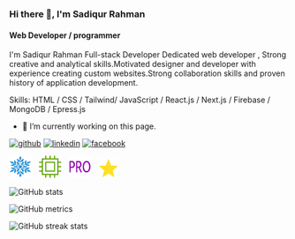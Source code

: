 ### Hi there 👋, I'm Sadiqur Rahman
#### Web Developer / programmer

I'm Sadiqur Rahman Full-stack Developer Dedicated web developer , Strong creative and analytical skills.Motivated designer and developer with experience creating custom websites.Strong collaboration skills and proven history of application development.

Skills: HTML / CSS / Tailwind/ JavaScript / React.js / Next.js / Firebase / MongoDB / Epress.js

- 🔭 I’m currently working on this page. 


[<img src='https://cdn.jsdelivr.net/npm/simple-icons@3.0.1/icons/github.svg' alt='github' height='40'>](https://github.com/HmSani6699)  [<img src='https://cdn.jsdelivr.net/npm/simple-icons@3.0.1/icons/linkedin.svg' alt='linkedin' height='40'>](https://www.linkedin.com/in/hm-sadikur-rahman-865830231/)  [<img src='https://cdn.jsdelivr.net/npm/simple-icons@3.0.1/icons/facebook.svg' alt='facebook' height='40'>](https://www.facebook.com/100066865836961)  

<a href='https://archiveprogram.github.com/'><img src='https://raw.githubusercontent.com/acervenky/animated-github-badges/master/assets/acbadge.gif' width='40' height='40'></a> <a href='https://docs.github.com/en/developers'><img src='https://raw.githubusercontent.com/acervenky/animated-github-badges/master/assets/devbadge.gif' width='40' height='40'></a> <a href='https://github.com/pricing'><img src='https://raw.githubusercontent.com/acervenky/animated-github-badges/master/assets/pro.gif' width='40' height='40'></a> <a href='https://stars.github.com/'><img src='https://raw.githubusercontent.com/acervenky/animated-github-badges/master/assets/starbadge.gif' width='35' height='35'></a> 

![GitHub stats](https://github-readme-stats.vercel.app/api?username=HmSani6699&show_icons=true&count_private=true)  

![GitHub metrics](https://metrics.lecoq.io/HmSani6699)  

![GitHub streak stats](https://streak-stats.demolab.com/?user=HmSani6699)  

